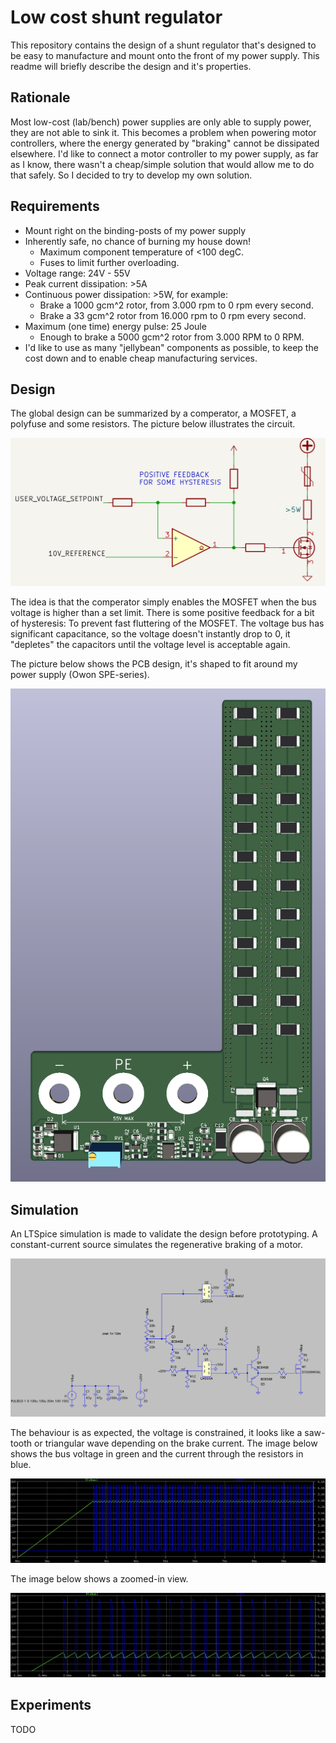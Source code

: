 # Low cost shunt regulator
This repository contains the design of a shunt regulator that's designed to be easy to manufacture and mount onto the front of my power supply. This readme will briefly describe the design and it's properties.

## Rationale
Most low-cost (lab/bench) power supplies are only able to supply power, they are not able to sink it. This becomes a problem when powering motor controllers, where the energy generated by "braking" cannot be dissipated elsewhere. I'd like to connect a motor controller to my power supply, as far as I know, there wasn't a cheap/simple solution that would allow me to do that safely. So I decided to try to develop my own solution.

## Requirements
 - Mount right on the binding-posts of my power supply
 - Inherently safe, no chance of burning my house down!
   - Maximum component temperature of <100 degC.
   - Fuses to limit further overloading.
 - Voltage range: 24V - 55V
 - Peak current dissipation: >5A
 - Continuous power dissipation: >5W, for example: 
   - Brake a 1000 gcm^2 rotor, from 3.000 rpm to 0 rpm every second.
   - Brake a 33 gcm^2 rotor from 16.000 rpm to 0 rpm every second.
 - Maximum (one time) energy pulse: 25 Joule
   - Enough to brake a 5000 gcm^2 rotor from 3.000 RPM to 0 RPM.
 - I'd like to use as many "jellybean" components as possible, to keep the cost down and to enable cheap manufacturing services.
 

## Design
The global design can be summarized by a comperator, a MOSFET, a polyfuse and some resistors. The picture below illustrates the circuit.

![](docs/design.png)

The idea is that the comperator simply enables the MOSFET when the bus voltage is higher than a set limit. There is some positive feedback for a bit of hysteresis: To prevent fast fluttering of the MOSFET. The voltage bus has significant capacitance, so the voltage doesn't instantly drop to 0, it "depletes" the capacitors until the voltage level is acceptable again.

The picture below shows the PCB design, it's shaped to fit around my power supply (Owon SPE-series).

![](docs/design_3d.png)

## Simulation
An LTSpice simulation is made to validate the design before prototyping. A constant-current source simulates the regenerative braking of a motor. 

![](docs/ltspice_model.png)

The behaviour is as expected, the voltage is constrained, it looks like a saw-tooth or triangular wave depending on the brake current. The image below shows the bus voltage in green and the current through the resistors in blue.

![](docs/ltspice_result.png)

The image below shows a zoomed-in view.

![](docs/ltspice_result_zoomed.png)


## Experiments
TODO